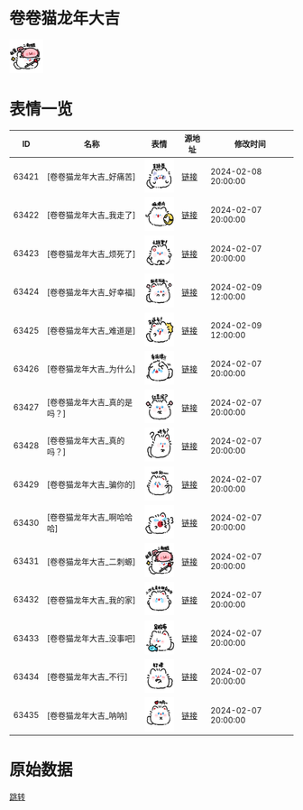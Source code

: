 # 卷卷猫龙年大吉

<img src="./cover.png" height="60" alt="cover" />

# 表情一览

|ID|名称|表情|源地址|修改时间|
|----|----|----|----|----|
|63421|[卷卷猫龙年大吉_好痛苦]|<img src="./pic/063421_%5B卷卷猫龙年大吉_好痛苦%5D.png" height="60" alt="好痛苦"/>|[链接](https://i0.hdslb.com/bfs/garb/2ee4d07b97d1d2a791b9b7b1bca28aad21132e88.png)|2024-02-08 20:00:00|
|63422|[卷卷猫龙年大吉_我走了]|<img src="./pic/063422_%5B卷卷猫龙年大吉_我走了%5D.png" height="60" alt="我走了"/>|[链接](https://i0.hdslb.com/bfs/garb/bb105deb0622a558349cc22ee18d9bad9d55783b.png)|2024-02-07 20:00:00|
|63423|[卷卷猫龙年大吉_烦死了]|<img src="./pic/063423_%5B卷卷猫龙年大吉_烦死了%5D.png" height="60" alt="烦死了"/>|[链接](https://i0.hdslb.com/bfs/garb/5c06a26b2de31b658083f3ee46c1eaf67ef65ca9.png)|2024-02-07 20:00:00|
|63424|[卷卷猫龙年大吉_好幸福]|<img src="./pic/063424_%5B卷卷猫龙年大吉_好幸福%5D.png" height="60" alt="好幸福"/>|[链接](https://i0.hdslb.com/bfs/garb/138149ab8edbbb915e637d75fcc15d284c1434d8.png)|2024-02-09 12:00:00|
|63425|[卷卷猫龙年大吉_难道是]|<img src="./pic/063425_%5B卷卷猫龙年大吉_难道是%5D.png" height="60" alt="难道是"/>|[链接](https://i0.hdslb.com/bfs/garb/46074f82731285a2dc0827410d37c34e97cbb681.png)|2024-02-09 12:00:00|
|63426|[卷卷猫龙年大吉_为什么]|<img src="./pic/063426_%5B卷卷猫龙年大吉_为什么%5D.png" height="60" alt="为什么"/>|[链接](https://i0.hdslb.com/bfs/garb/e94174759f60ad8359d674b1150e5d58d6f61071.png)|2024-02-07 20:00:00|
|63427|[卷卷猫龙年大吉_真的是吗？]|<img src="./pic/063427_%5B卷卷猫龙年大吉_真的是吗？%5D.png" height="60" alt="真的是吗？"/>|[链接](https://i0.hdslb.com/bfs/garb/8cf0274eb3967f9e75e822d557739f28274d5363.png)|2024-02-07 20:00:00|
|63428|[卷卷猫龙年大吉_真的吗？]|<img src="./pic/063428_%5B卷卷猫龙年大吉_真的吗？%5D.png" height="60" alt="真的吗？"/>|[链接](https://i0.hdslb.com/bfs/garb/182e19a4c6b1e5a5bacf498b17de2c5eca64fed0.png)|2024-02-07 20:00:00|
|63429|[卷卷猫龙年大吉_骗你的]|<img src="./pic/063429_%5B卷卷猫龙年大吉_骗你的%5D.png" height="60" alt="骗你的"/>|[链接](https://i0.hdslb.com/bfs/garb/e57d02b06e76bf06a23ac816119fb4481c3f731d.png)|2024-02-07 20:00:00|
|63430|[卷卷猫龙年大吉_啊哈哈哈]|<img src="./pic/063430_%5B卷卷猫龙年大吉_啊哈哈哈%5D.png" height="60" alt="啊哈哈哈"/>|[链接](https://i0.hdslb.com/bfs/garb/8133acbd9c782f58d50ebdd507607dcf7a7be1f8.png)|2024-02-07 20:00:00|
|63431|[卷卷猫龙年大吉_二刺螈]|<img src="./pic/063431_%5B卷卷猫龙年大吉_二刺螈%5D.png" height="60" alt="二刺螈"/>|[链接](https://i0.hdslb.com/bfs/garb/7a6d7fd93b132829b41b442bb25851ca96fc3bf1.png)|2024-02-07 20:00:00|
|63432|[卷卷猫龙年大吉_我的家]|<img src="./pic/063432_%5B卷卷猫龙年大吉_我的家%5D.png" height="60" alt="我的家"/>|[链接](https://i0.hdslb.com/bfs/garb/1cf175c71652fe851411bb117a17d5244af76abd.png)|2024-02-07 20:00:00|
|63433|[卷卷猫龙年大吉_没事吧]|<img src="./pic/063433_%5B卷卷猫龙年大吉_没事吧%5D.png" height="60" alt="没事吧"/>|[链接](https://i0.hdslb.com/bfs/garb/3aaf731016d84ae59e60373fc50f2875f32bf11d.png)|2024-02-07 20:00:00|
|63434|[卷卷猫龙年大吉_不行]|<img src="./pic/063434_%5B卷卷猫龙年大吉_不行%5D.png" height="60" alt="不行"/>|[链接](https://i0.hdslb.com/bfs/garb/f86aa33aeaa9eb4100e850dc7deba6f7cbcb8b6d.png)|2024-02-07 20:00:00|
|63435|[卷卷猫龙年大吉_呐呐]|<img src="./pic/063435_%5B卷卷猫龙年大吉_呐呐%5D.png" height="60" alt="呐呐"/>|[链接](https://i0.hdslb.com/bfs/garb/add7a77f49b737ce3275a5a1b3ba6257085a1664.png)|2024-02-07 20:00:00|

# 原始数据

[跳转](./raw.json)


